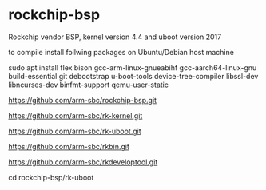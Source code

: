 # rockchip-bsp
Rockchip vendor BSP, kernel version 4.4 and uboot version 2017

to compile install follwing packages on Ubuntu/Debian host machine

sudo apt install flex bison gcc-arm-linux-gnueabihf gcc-aarch64-linux-gnu build-essential git debootstrap u-boot-tools device-tree-compiler libssl-dev libncurses-dev binfmt-support qemu-user-static

https://github.com/arm-sbc/rockchip-bsp.git

https://github.com/arm-sbc/rk-kernel.git

https://github.com/arm-sbc/rk-uboot.git

https://github.com/arm-sbc/rkbin.git

https://github.com/arm-sbc/rkdeveloptool.git

cd rockchip-bsp/rk-uboot


